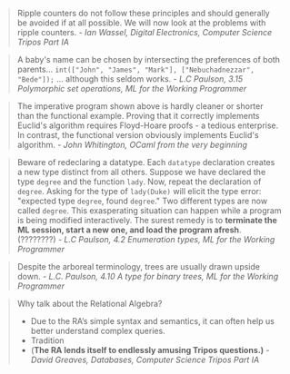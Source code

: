 > Ripple counters do not follow these principles and should generally be avoided if at all possible. We will now look at the problems with ripple counters.
> *- Ian Wassel, Digital Electronics, Computer Science Tripos Part IA*

> A baby's name can be chosen by intersecting the preferences of both parents...
> `int(["John", "James", "Mark"], ["Nebuchadnezzar", "Bede"]);`
> ... although this seldom works.
>*- L.C Paulson, 3.15 Polymorphic set operations, ML for the Working Programmer*

> The imperative program shown above is hardly cleaner or shorter than the functional example. Proving that it correctly implements Euclid's algorithm requires Floyd-Hoare proofs - a tedious enterprise. In contrast, the functional version obviously implements Euclid's algorithm.
> *- John Whitington, OCaml from the very beginning*

> Beware of redeclaring a datatype. Each `datatype` declaration creates a new type distinct from all others. Suppose we have declared the type `degree` and the function `lady`. Now, repeat the declaration of `degree`. Asking for the type of `lady(Duke)` will elicit the type error: "expected type `degree`, found `degree`."
> Two different types are now called `degree`. This exasperating situation can happen while a program is being modified interactively. The surest remedy is to **terminate the ML session, start a new one, and load the program afresh**. (????????)
> *- L.C Paulson, 4.2 Enumeration types, ML for the Working Programmer*

> Despite the arboreal terminology, trees are usually drawn upside down.
> *- L.C. Paulson, 4.10 A type for binary trees, ML for the Working Programmer*

> Why talk about the Relational Algebra?
> - Due to the RA’s simple syntax and semantics, it can often help us better understand complex queries.
> - Tradition
> - (**The RA lends itself to endlessly amusing Tripos questions.)**
> *- David Greaves, Databases, Computer Science Tripos Part IA*


